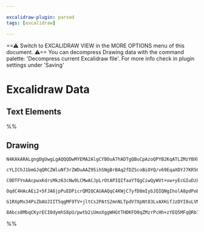 ```yaml
---

excalidraw-plugin: parsed
tags: [excalidraw]

---
```

==⚠  Switch to EXCALIDRAW VIEW in the MORE OPTIONS menu of this document. ⚠== You can decompress Drawing data with the command palette: 'Decompress current Excalidraw file'. For more info check in plugin settings under 'Saving'


# Excalidraw Data

## Text Elements
%%
## Drawing
```compressed-json
N4KAkARALgngDgUwgLgAQQQDwMYEMA2AlgCYBOuA7hADTgQBuCpAzoQPYB2KqATLZMzYBXUtiRoIACyhQ4zZAHoFAc0JRJQgEYA6bGwC2CgF7N6hbEcK4OCtptbErHALRY8RMpWdx8Q1TdIEfARcZgRmBShcZQUebQBObR4aOiCEfQQOKGZuAG1wMFAwYogSbggAYSEADXoAVgAlBqp+EthEcqgsKBTiyExuABYADiS61sgYbmc67QBGAGYeYbme

cYLIChJ1bmGJqQRCZWluNf3rZWDuAAZ95ihSNgBrBAq2fDZScoBiOYQ/v69EqaXDYJ7KR5CDjEN4fL4SB7WZhwXCBLJAyAAM0I+HwAGVYFcJIIPBiIPdHi8AOrbSSnO4PZ4IAkwInoEllfaQ44ccI5NBzfZsFHYNRTAXXW4bCAQ4RwACSxH5qFyAF19pjyBlFdwOEJcftCNCsOVcNcyZDobzmMq9QbpWEEMRuHM6oMeINrgtBgA2ADs+0YLHYXDQ

C0DTFYnAAcpwxKdrsMkz63cNw9LCMwACJpLrOtAPIQIfaaYTQgCiwQyWVt+vw+yEcGIuDzLr9I093rmi3ie2lRA4T11df2HzBTu4mIIYX2XUwPQkFsoABVuuUyZjOFA8YQjOJeFK+hBN1kAGK4fQ48WodZHudQACCRGUofQwUxPQjpCg5gIT6Or7QMKZJ6FkuBGkwOpoHa9bSp8RxGgQq7zuu5xCFAbANOEu77oWxb9hBAAShzHAuqBzGMBQAL7g

OqdC4HAcAEi2+5FJA6jpPuEDPicrQMIQCAUAAQqC4KWjC7yfD8mIybJQIQNgIholA8pdPoBKUq8knwugvz/Pp8mKaQymqekIlgrKUISXCnTkBwyKopkn4FApSlOaZ+inji+KElxHLOnxRkmWpGlMjSxA7GgfAuUF7khYyLwsmy5LvJyMVuVkHkNMIPJ8i6gUZSpakAPIimKLqSgVxlxekp5buel74Net6QLFmVqXVWQ7nuCZVcF6TIY+z6Ae+zkl

G1RXpMx34PsZbAUJIIT5qgMF9TV+jltCs2PAtS2mnNLTpdV7XpNt83LvAXHifJzDYI8uLVNw8R+rMZwubd934AAmtwPpptowz+nMwwvXxRhsAY3BsZA9AEEWLrUWtJ36NlVnWsqEDXXxEIkN1+48IekA48QBIIHA3AtTKpAkAAsmwxAIJtuCaMEy1TvgM4ucTsJSWg0MQEJ7zLZjygggAFDwcwBrwUvUDL0vXNodQAJRklhyj6qi5SkKLuASwsty

8Abcs8MbqCKyrECI0dymhS8pU/pwtb2iUmoXggWHGtTHDKFD0qZMzrPcHh+zYEQ5MFqQRb7Bw7vB1H+FHsIUADrhCfWyUdgAFYINg2R4rHcB0wzTMsxOaDs5zJSgj+jDLhD+B+3el3lGEwR5yGIFCPcBgXR00Ejv2bDjmz06JyU+ChI+Hd1w3w64tR4BUfwx44uEUM0VRQA=
```
%%